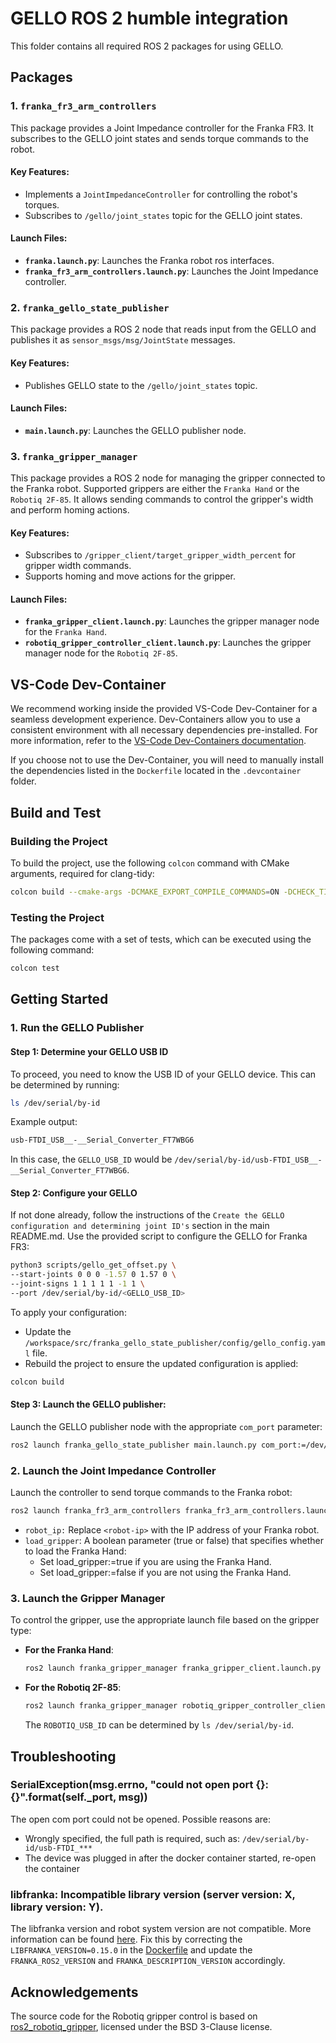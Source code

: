 # GELLO ROS 2 humble integration

This folder contains all required ROS 2 packages for using GELLO. 

## Packages

### 1. `franka_fr3_arm_controllers`
This package provides a Joint Impedance controller for the Franka FR3. It subscribes to the GELLO joint states and sends torque commands to the robot.

#### Key Features:
- Implements a `JointImpedanceController` for controlling the robot's torques.
- Subscribes to `/gello/joint_states` topic for the GELLO joint states.

#### Launch Files:
- **`franka.launch.py`**: Launches the Franka robot ros interfaces.
- **`franka_fr3_arm_controllers.launch.py`**: Launches the Joint Impedance controller.

### 2. `franka_gello_state_publisher`
This package provides a ROS 2 node that reads input from the GELLO and publishes it as `sensor_msgs/msg/JointState` messages.

#### Key Features:
- Publishes GELLO state to the `/gello/joint_states` topic.

#### Launch Files:
- **`main.launch.py`**: Launches the GELLO publisher node.

### 3. `franka_gripper_manager`
This package provides a ROS 2 node for managing the gripper connected to the Franka robot. Supported grippers are either the `Franka Hand` or the `Robotiq 2F-85`. It allows sending commands to control the gripper's width and perform homing actions. 

#### Key Features:
- Subscribes to `/gripper_client/target_gripper_width_percent` for gripper width commands.
- Supports homing and move actions for the gripper.

#### Launch Files:
- **`franka_gripper_client.launch.py`**: Launches the gripper manager node for the `Franka Hand`.
- **`robotiq_gripper_controller_client.launch.py`**: Launches the gripper manager node for the `Robotiq 2F-85`.

## VS-Code Dev-Container

We recommend working inside the provided VS-Code Dev-Container for a seamless development experience. Dev-Containers allow you to use a consistent environment with all necessary dependencies pre-installed. For more information, refer to the [VS-Code Dev-Containers documentation](https://code.visualstudio.com/docs/devcontainers/containers).

If you choose not to use the Dev-Container, you will need to manually install the dependencies listed in the `Dockerfile` located in the `.devcontainer` folder.

## Build and Test

### Building the Project

To build the project, use the following `colcon` command with CMake arguments, required for clang-tidy:

```bash
colcon build --cmake-args -DCMAKE_EXPORT_COMPILE_COMMANDS=ON -DCHECK_TIDY=ON
```

### Testing the Project

The packages come with a set of tests, which can be executed using the following command:

```bash
colcon test 
```

## Getting Started

### 1. **Run the GELLO Publisher**  
#### Step 1: Determine your GELLO USB ID
      
To proceed, you need to know the USB ID of your GELLO device. This can be determined by running:

```bash
ls /dev/serial/by-id
```

Example output:

```bash
usb-FTDI_USB__-__Serial_Converter_FT7WBG6
```

In this case, the `GELLO_USB_ID` would be `/dev/serial/by-id/usb-FTDI_USB__-__Serial_Converter_FT7WBG6`.

#### Step 2: Configure your GELLO 
      
If not done already, follow the instructions of the `Create the GELLO configuration and determining joint ID's` section in the main README.md. Use the provided script to configure the GELLO for Franka FR3:

```bash
python3 scripts/gello_get_offset.py \
--start-joints 0 0 0 -1.57 0 1.57 0 \
--joint-signs 1 1 1 1 1 -1 1 \
--port /dev/serial/by-id/<GELLO_USB_ID>
```
      
To apply your configuration:
- Update the `/workspace/src/franka_gello_state_publisher/config/gello_config.yaml` file.
- Rebuild the project to ensure the updated configuration is applied:

```bash
colcon build
```

#### Step 3: Launch the GELLO publisher:  
Launch the GELLO publisher node with the appropriate `com_port` parameter:

```bash
ros2 launch franka_gello_state_publisher main.launch.py com_port:=/dev/serial/by-id/<GELLO_USB_ID>
```

### 2. **Launch the Joint Impedance Controller**  
   
   Launch the controller to send torque commands to the Franka robot:  
   ```bash
   ros2 launch franka_fr3_arm_controllers franka_fr3_arm_controllers.launch.py robot_ip:=<robot-ip> load_gripper:=<true_or_false>
   ```

   - `robot_ip:` Replace `<robot-ip>` with the IP address of your Franka robot.
   - `load_gripper`: A boolean parameter (true or false) that specifies whether to load the Franka Hand:
      - Set load_gripper:=true if you are using the Franka Hand.
      - Set load_gripper:=false if you are not using the Franka Hand.
  
### 3. **Launch the Gripper Manager**
   
   To control the gripper, use the appropriate launch file based on the gripper type:

   - **For the Franka Hand**:  
     ```bash
     ros2 launch franka_gripper_manager franka_gripper_client.launch.py
     ```

   - **For the Robotiq 2F-85**:  
     ```bash
     ros2 launch franka_gripper_manager robotiq_gripper_controller_client.launch.py com_port:=<ROBOTIQ_USB_ID>
     ```

     The `ROBOTIQ_USB_ID` can be determined by `ls /dev/serial/by-id`.


## Troubleshooting

### SerialException(msg.errno, "could not open port {}: {}".format(self._port, msg))

The open com port could not be opened. Possible reasons are:
- Wrongly specified, the full path is required, such as: `/dev/serial/by-id/usb-FTDI_***`
- The device was plugged in after the docker container started, re-open the container
  
### libfranka: Incompatible library version (server version: X, library version: Y).

The libfranka version and robot system version are not compatible. More information can be found [here](https://frankaemika.github.io/docs/compatibility.html).
Fix this by correcting the `LIBFRANKA_VERSION=0.15.0` in the [Dockerfile](./.devcontainer/Dockerfile) and update the `FRANKA_ROS2_VERSION` and `FRANKA_DESCRIPTION_VERSION` accordingly.


## Acknowledgements
The source code for the Robotiq gripper control is based on
[ros2_robotiq_gripper](https://github.com/PickNikRobotics/ros2_robotiq_gripper.git), licensed under the BSD 3-Clause license.

